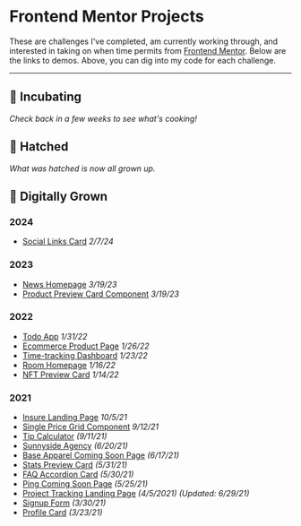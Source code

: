 # Frontend Mentor Projects

These are challenges I've completed, am currently working through, and interested in taking on when time permits from [Frontend Mentor](https://www.frontendmentor.io/profile/SheGeeks). Below are the links to demos. Above, you can dig into my code for each challenge.

---

## 🥚 Incubating

_Check back in a few weeks to see what's cooking!_

## 🐣 Hatched

_What was hatched is now all grown up._

## 🐔 Digitally Grown

### 2024

- [Social Links Card](https://shegeeks.github.io/Frontend-Mentor-Projects/social-links-card/) _2/7/24_

### 2023

- [News Homepage](https://shegeeks.github.io/Frontend-Mentor-Projects/news-homepage/) _3/19/23_
- [Product Preview Card Component](https://shegeeks.github.io/Frontend-Mentor-Projects/product-preview-card/) _3/19/23_

### 2022

- [Todo App](https://shegeeks.github.io/Frontend-Mentor-Projects/todo-app/) _1/31/22_
- [Ecommerce Product Page](https://shegeeks.github.io/Frontend-Mentor-Projects/ecommerce-product-page/) _1/26/22_
- [Time-tracking Dashboard](https://shegeeks.github.io/Frontend-Mentor-Projects/time-tracking-dashboard/) _1/23/22_
- [Room Homepage](https://shegeeks.github.io/Frontend-Mentor-Projects/room-homepage/) _1/16/22_
- [NFT Preview Card](https://shegeeks.github.io/Frontend-Mentor-Projects/nft-preview-card/) _1/14/22_

### 2021

- [Insure Landing Page](https://shegeeks.github.io/Frontend-Mentor-Projects/insure-landing-page/) _10/5/21_
- [Single Price Grid Component](https://shegeeks.github.io/Frontend-Mentor-Projects/single-price-grid-component/) _9/12/21_
- [Tip Calculator](https://shegeeks.github.io/Frontend-Mentor-Projects/tip-calculator/) _(9/11/21)_
- [Sunnyside Agency](https://shegeeks.github.io/Frontend-Mentor-Projects/sunnyside-agency/) _(6/20/21)_
- [Base Apparel Coming Soon Page](https://shegeeks.github.io/Frontend-Mentor-Projects/base-apparel/) _(6/17/21)_
- [Stats Preview Card](https://shegeeks.github.io/Frontend-Mentor-Projects/stats-preview-card/) _(5/31/21)_
- [FAQ Accordion Card](https://shegeeks.github.io/Frontend-Mentor-Projects/faq-accordion-card/) _(5/30/21)_
- [Ping Coming Soon Page](https://shegeeks.github.io/Frontend-Mentor-Projects/ping-coming-soon-page) _(5/25/21)_
- [Project Tracking Landing Page](https://shegeeks.github.io/Frontend-Mentor-Projects/project-tracking-component/) _(4/5/2021)_ _(Updated: 6/29/21)_
- [Signup Form](https://shegeeks.github.io/Frontend-Mentor-Projects/Signup%20Form/) _(3/30/21)_
- [Profile Card](https://shegeeks.github.io/Frontend-Mentor-Projects/Profile%20Card/) _(3/23/21)_
